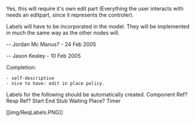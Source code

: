Yes, this will require it's own edit part (Everything the user interacts with needs an editpart, since it represents the controler).

Labels will have to be incorporated in the model. They will be implemented in much the same way as the other nodes will.

-- Jordan Mc Manus? - 24 Feb 2005

-- Jason Kealey - 10 Feb 2005

Completion:

    - self-descriptive
    - nice to have: edit in place policy. 

Labels for the following should be automatically created. Component Ref? Resp Ref? Start End Stub Waiting Place? Timer 


[[img/ReqLabels.PNG]]